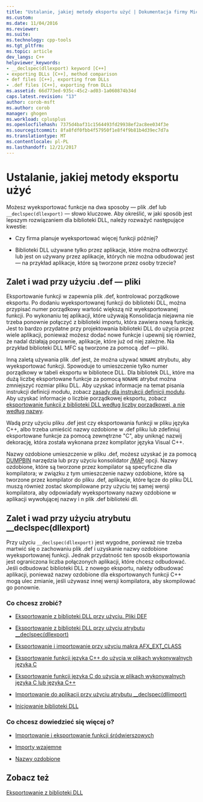 ```yaml
---
title: "Ustalanie, jakiej metody eksportu użyć | Dokumentacja firmy Microsoft"
ms.custom: 
ms.date: 11/04/2016
ms.reviewer: 
ms.suite: 
ms.technology: cpp-tools
ms.tgt_pltfrm: 
ms.topic: article
dev_langs: C++
helpviewer_keywords:
- __declspec(dllexport) keyword [C++]
- exporting DLLs [C++], method comparison
- def files [C++], exporting from DLLs
- .def files [C++], exporting from DLLs
ms.assetid: 66d773ed-935c-45c2-ad03-1a060874b34d
caps.latest.revision: "13"
author: corob-msft
ms.author: corob
manager: ghogen
ms.workload: cplusplus
ms.openlocfilehash: 7375d4baf31c1564493fd29938ef2ac8ee034f3e
ms.sourcegitcommit: 8fa8fdf0fbb4f57950f1e8f4f9b81b4d39ec7d7a
ms.translationtype: MT
ms.contentlocale: pl-PL
ms.lasthandoff: 12/21/2017
---
```

# <a name="determining-which-exporting-method-to-use"></a>Ustalanie, jakiej metody eksportu użyć
Możesz wyeksportować funkcje na dwa sposoby — plik .def lub `__declspec(dllexport)` — słowo kluczowe. Aby określić, w jaki sposób jest lepszym rozwiązaniem dla biblioteki DLL, należy rozważyć następujące kwestie:  
  
-   Czy firma planuje wyeksportować więcej funkcji później?  
  
-   Biblioteki DLL używane tylko przez aplikacje, które można odtworzyć lub jest on używany przez aplikacje, których nie można odbudować jest — na przykład aplikacje, które są tworzone przez osoby trzecie?  
  
## <a name="pros-and-cons-of-using-def-files"></a>Zalet i wad przy użyciu .def — pliki  
 Eksportowanie funkcji w zapewnia plik .def, kontrolować porządkowe eksportu. Po dodaniu wyeksportowanej funkcji do biblioteki DLL, można przypisać numer porządkowy wartość większą niż wyeksportowanej funkcji. Po wykonaniu tej aplikacji, które używają Konsolidacja niejawna nie trzeba ponownie połączyć z biblioteki importu, która zawiera nową funkcję. Jest to bardzo przydatne przy projektowania biblioteki DLL do użycia przez wiele aplikacji, ponieważ możesz dodać nowe funkcje i upewnij się również, że nadal działają poprawnie, aplikacje, które już od niej zależne. Na przykład biblioteki DLL MFC są tworzone za pomocą .def — pliki.  
  
 Inną zaletą używania plik .def jest, że można używać `NONAME` atrybutu, aby wyeksportować funkcji. Spowoduje to umieszczenie tylko numer porządkowy w tabeli eksportu w bibliotece DLL. Dla bibliotek DLL, które ma dużą liczbę eksportowane funkcje za pomocą `NONAME` atrybut można zmniejszyć rozmiar pliku DLL. Aby uzyskać informacje na temat pisania instrukcji definicji modułu, zobacz [zasady dla instrukcji definicji modułu](../build/reference/rules-for-module-definition-statements.md). Aby uzyskać informacje o liczbie porządkowej eksportu, zobacz [eksportowanie funkcji z biblioteki DLL według liczby porządkowej, a nie według nazwy](../build/exporting-functions-from-a-dll-by-ordinal-rather-than-by-name.md).  
  
 Wadą przy użyciu pliku .def jest czy eksportowania funkcji w pliku języka C++, albo trzeba umieścić nazwy ozdobione w .def pliku lub zdefiniuj eksportowane funkcje za pomocą zewnętrzne "C", aby uniknąć nazwij dekorację, która została wykonana przez kompilator języka Visual C++.  
  
 Nazwy ozdobione umieszczenie w pliku .def, możesz uzyskać je za pomocą [DUMPBIN](../build/reference/dumpbin-reference.md) narzędzia lub przy użyciu konsolidator [/MAP](../build/reference/map-generate-mapfile.md) opcji. Nazwy ozdobione, które są tworzone przez kompilator są specyficzne dla kompilatora; w związku z tym umieszczenie nazwy ozdobione, które są tworzone przez kompilator do pliku .def, aplikacje, które łącze do pliku DLL muszą również zostać skompilowane przy użyciu tej samej wersji kompilatora, aby odpowiadały wyeksportowany nazwy ozdobione w aplikacji wywołującej nazwy i n plik .def biblioteki dll.  
  
## <a name="pros-and-cons-of-using-declspecdllexport"></a>Zalet i wad przy użyciu atrybutu __declspec(dllexport)  
 Przy użyciu `__declspec(dllexport)` jest wygodne, ponieważ nie trzeba martwić się o zachowaniu plik .def i uzyskanie nazwy ozdobione wyeksportowanej funkcji. Jednak przydatność ten sposób eksportowania jest ograniczona liczba połączonych aplikacji, które chcesz odbudować. Jeśli odbudować biblioteki DLL z nowego eksportu, należy odbudować aplikacji, ponieważ nazwy ozdobione dla eksportowanych funkcji C++ mogą ulec zmianie, jeśli używasz innej wersji kompilatora, aby skompilować go ponownie.  
  
### <a name="what-do-you-want-to-do"></a>Co chcesz zrobić?  
  
-   [Eksportowanie z biblioteki DLL przy użyciu. Pliki DEF](../build/exporting-from-a-dll-using-def-files.md)  
  
-   [Eksportowanie z biblioteki DLL przy użyciu atrybutu __declspec(dllexport)](../build/exporting-from-a-dll-using-declspec-dllexport.md)  
  
-   [Eksportowanie i importowanie przy użyciu makra AFX_EXT_CLASS](../build/exporting-and-importing-using-afx-ext-class.md)  
  
-   [Eksportowanie funkcji języka C++ do użycia w plikach wykonywalnych języka C](../build/exporting-cpp-functions-for-use-in-c-language-executables.md)  
  
-   [Eksportowanie funkcji języka C do użycia w plikach wykonywalnych języka C lub języka C++](../build/exporting-c-functions-for-use-in-c-or-cpp-language-executables.md)  
  
-   [Importowanie do aplikacji przy użyciu atrybutu __declspec(dllimport)](../build/importing-into-an-application-using-declspec-dllimport.md)  
  
-   [Inicjowanie biblioteki DLL](../build/run-time-library-behavior.md#initializing-a-dll)  
  
### <a name="what-do-you-want-to-know-more-about"></a>Co chcesz dowiedzieć się więcej o?  
  
-   [Importowanie i eksportowanie funkcji śródwierszowych](../build/importing-and-exporting-inline-functions.md)  
  
-   [Importy wzajemne](../build/mutual-imports.md)  
  
-   [Nazwy ozdobione](../build/reference/decorated-names.md)  
  
## <a name="see-also"></a>Zobacz też  
 [Eksportowanie z biblioteki DLL](../build/exporting-from-a-dll.md)